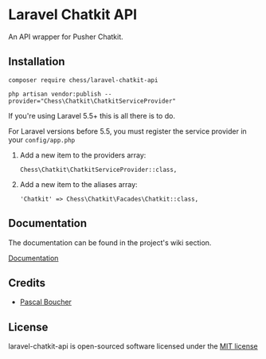 # Laravel Chatkit API

An API wrapper for Pusher Chatkit.

## Installation

```
composer require chess/laravel-chatkit-api

php artisan vendor:publish --provider="Chess\Chatkit\ChatkitServiceProvider"
```

If you're using Laravel 5.5+ this is all there is to do.

For Laravel versions before 5.5, you must register the service provider in your `config/app.php`

1) Add a new item to the providers array:

    ```
    Chess\Chatkit\ChatkitServiceProvider::class,
    ```

2) Add a new item to the aliases array:

    ```
    'Chatkit' => Chess\Chatkit\Facades\Chatkit::class,
    ```

## Documentation

The documentation can be found in the project's wiki section.

[Documentation](https://github.com/pascalboucher/laravel-chatkit-api/wiki)

## Credits

- [Pascal Boucher](https://github.com/pascalboucher)

## License

laravel-chatkit-api is open-sourced software licensed under the [MIT license](https://github.com/pascalboucher/laravel-chatkit-api/blob/master/LICENSE.md)

